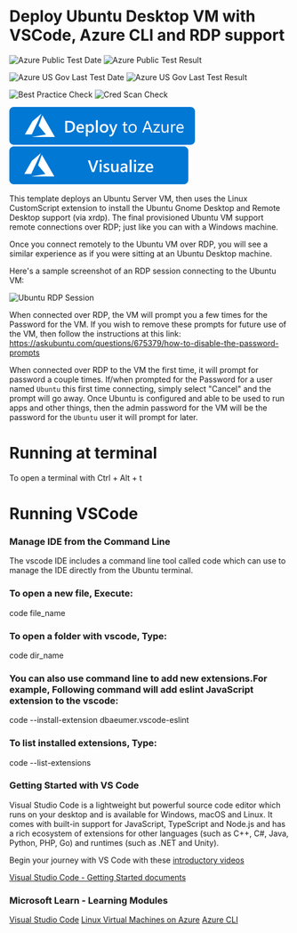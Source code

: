 # Deploy Ubuntu Desktop VM with VSCode, Azure CLI and RDP support

![Azure Public Test Date](https://azurequickstartsservice.blob.core.windows.net/badges/ubuntu-desktop-gnome-rdp/PublicLastTestDate.svg)
![Azure Public Test Result](https://azurequickstartsservice.blob.core.windows.net/badges/ubuntu-desktop-gnome-rdp/PublicDeployment.svg)

![Azure US Gov Last Test Date](https://azurequickstartsservice.blob.core.windows.net/badges/ubuntu-desktop-gnome-rdp/FairfaxLastTestDate.svg)
![Azure US Gov Last Test Result](https://azurequickstartsservice.blob.core.windows.net/badges/ubuntu-desktop-gnome-rdp/FairfaxDeployment.svg)

![Best Practice Check](https://azurequickstartsservice.blob.core.windows.net/badges/ubuntu-desktop-gnome-rdp/BestPracticeResult.svg)
![Cred Scan Check](https://azurequickstartsservice.blob.core.windows.net/badges/ubuntu-desktop-gnome-rdp/CredScanResult.svg)

[![Deploy To Azure](https://raw.githubusercontent.com/Azure/azure-quickstart-templates/master/1-CONTRIBUTION-GUIDE/images/deploytoazure.svg?sanitize=true)]("https://portal.azure.com/#create/Microsoft.Template/uri/https%3A%2F%2Fraw.githubusercontent.com%2FAzure%2Fazure-quickstart-templates%2Fmaster%2Fubuntu-desktop-gnome-rdp%2Fazuredeploy.json")
[![Visualize](https://raw.githubusercontent.com/Azure/azure-quickstart-templates/master/1-CONTRIBUTION-GUIDE/images/visualizebutton.svg?sanitize=true)]("http://armviz.io/#/?load=https%3A%2F%2Fraw.githubusercontent.com%2FAzure%2Fazure-quickstart-templates%2Fmaster%2Fubuntu-desktop-gnome-rdp%2Fazuredeploy.json")

This template deploys an Ubuntu Server VM, then uses the Linux CustomScript
extension to install the Ubuntu Gnome Desktop and Remote Desktop support (via
xrdp). The final provisioned Ubuntu VM support remote connections over RDP; just
like you can with a Windows machine.

Once you connect remotely to the Ubuntu VM over RDP, you will see a similar
experience as if you were sitting at an Ubuntu Desktop machine.

Here's a sample screenshot of an RDP session connecting to the Ubuntu VM:

![Ubuntu RDP Session](images/Ubuntu-RDP-Session.png "Ubuntu RDP Session")

When connected over RDP, the VM will prompt you a few times for the Password for
the VM. If you wish to remove these prompts for future use of the VM, then
follow the instructions at this link:
<https://askubuntu.com/questions/675379/how-to-disable-the-password-prompts>

When connected over RDP to the VM the first time, it will prompt for password a
couple times. If/when prompted for the Password for a user named `Ubuntu` this
first time connecting, simply select "Cancel" and the prompt will go away. Once
Ubuntu is configured and able to be used to run apps and other things, then the
admin password for the VM will be the password for the `Ubuntu` user it will
prompt for later.

# Running at terminal

To open a terminal with Ctrl + Alt + t

# Running VSCode

### Manage IDE from the Command Line

The vscode IDE includes a command line tool called code which can use to manage
the IDE directly from the Ubuntu terminal.

### To open a new file, Execute:

code file_name

### To open a folder with vscode, Type:

code dir_name

### You can also use command line to add new extensions.For example, Following command will add eslint JavaScript extension to the vscode:

code --install-extension dbaeumer.vscode-eslint

### To list installed extensions, Type:

code --list-extensions

### Getting Started with VS Code

Visual Studio Code is a lightweight but powerful source code editor which runs
on your desktop and is available for Windows, macOS and Linux. It comes with
built-in support for JavaScript, TypeScript and Node.js and has a rich ecosystem
of extensions for other languages (such as C++, C#, Java, Python, PHP, Go) and
runtimes (such as .NET and Unity).

Begin your journey with VS Code with these
[introductory videos](https://code.visualstudio.com/docs/introvideos/overview)

[Visual Studio Code - Getting Started documents](https://code.visualstudio.com/docs)

### Microsoft Learn - Learning Modules

[Visual Studio Code](https://docs.microsoft.com/en-us/learn/browse/?term=Visual%20Studio%20Code)
[Linux Virtual Machines on Azure](https://docs.microsoft.com/en-us/learn/browse/?term=Linux%20Virtual%20Machine)
[Azure CLI](https://docs.microsoft.com/en-us/learn/browse/?term=Azure%20CLI)
